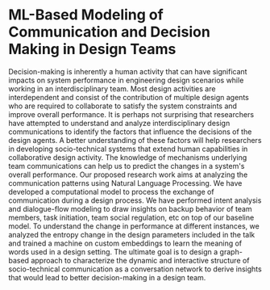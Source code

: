 # ML-Based Modeling of Communication and Decision Making in Design Teams
Decision-making is inherently a human activity that can have significant impacts on system performance in engineering design scenarios while working in an interdisciplinary team. Most design activities are interdependent and consist of the contribution of multiple design agents who are required to collaborate to satisfy the system constraints and improve overall performance. It is perhaps not surprising that researchers have attempted to understand and analyze interdisciplinary design communications to identify the factors that influence the decisions of the design agents. A better understanding of these factors will help researchers in developing socio-technical systems that extend human capabilities in collaborative design activity. The knowledge of mechanisms underlying team communications can help us to predict the changes in a system's overall performance. Our proposed research work aims at analyzing the communication patterns using Natural Language Processing. We have developed a computational model to process the exchange of communication during a design process. We have performed intent analysis and dialogue-flow modeling to draw insights on backup behavior of team members, task initiation, team social regulation, etc on top of our baseline model. To understand the change in performance at different instances, we analyzed the entropy change in the design parameters included in the talk and trained a machine on custom embeddings to learn the meaning of words used in a design setting. The ultimate goal is to design a graph-based approach to characterize the dynamic and interactive structure of socio-technical communication as a conversation network to derive insights that would lead to better decision-making in a design team.

